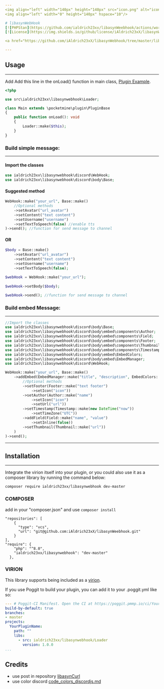 ```yaml
---
<img align="left" width="140px" height="140px" src="icon.png" alt="icon">
<img align="left" width="0" height="140px" hspace="10"/>

# libasynWebHook
[![PHPStan](https://github.com/ialdrich23xx/libasynWeebhook/actions/workflows/phpstan.yml/badge.svg)](https://github.com/ialdrich23xx/libasynWeebhook/actions/workflows/phpstan.yml)
[![License](https://img.shields.io/github/license/iAldrich23xX/libasynWeebhook)](https://github.com/iAldrich23xX/libasynWebhook/blob/master/LICENSE)

<a href="https://github.com/iAldrich23xX/libasynWebhook/tree/master/libasynDiscordWebhook-PM">PMMP4</a> | <a href="https://github.com/iAldrich23xX/libasynWebhook/tree/pmmp5/libasynDiscordWebhook-PM">PMMP5</a> | <a href="https://github.com/iAldrich23xX/libasynWebhook/tree/master/libasynDiscordWebHook-Nukkit">Nukkit</a> | <a href="https://github.com/iAldrich23xX/libasynWebhook/tree/master/libasynDiscordWebhook-WDPE">WaterdogPE</a>

---
```



## Usage

---

<p>Add Add this line in the onLoad() function in main class, <a href="example-plugin">Plugin Example</a>.</p>

```php
<?php

use src\ialdrich23xx\libasynwebhook\Loader;

class Main extends \pocketmine\plugin\PluginBase
{
    public function onLoad(): void
    {
        Loader::make($this);
    }
}
```

### Build simple message:

---

#### Import the classes

```php
use ialdrich23xx\libasynwebhook\discord\WebHook;
use ialdrich23xx\libasynwebhook\discord\body\Base;

```

#### Suggested method

```php
WebHook::make("your_url", Base::make()
    //Optional methods
    ->setAvatar("url_avatar")
    ->setContent("text content")
    ->setUsername("username")
    ->setTextToSpeech(false) //enable tts
)->send(); //function for send message to channel
```

#### OR

```php
$body = Base::make()
    ->setAvatar("url_avatar")
    ->setContent("text content")
    ->setUsername("username")
    ->setTextToSpeech(false);

$webHook = WebHook::make("your_url");
 
$webHook->setBody($body);
 
$webHook->send(); //function for send message to channel
```

### Build embed Message:

---

```php
//Import the classes
use ialdrich23xx\libasynwebhook\discord\body\Base;
use ialdrich23xx\libasynwebhook\discord\body\embed\components\Author;
use ialdrich23xx\libasynwebhook\discord\body\embed\components\Field;
use ialdrich23xx\libasynwebhook\discord\body\embed\components\Footer;
use ialdrich23xx\libasynwebhook\discord\body\embed\components\Thumbnail;
use ialdrich23xx\libasynwebhook\discord\body\embed\components\Timestamp;
use ialdrich23xx\libasynwebhook\discord\body\embed\EmbedColors;
use ialdrich23xx\libasynwebhook\discord\body\embed\EmbedManager;
use ialdrich23xx\libasynwebhook\discord\WebHook;

WebHook::make("your_url", Base::make()
    ->addEmbed(EmbedManager::make("title", "description", EmbedColors::Green)
        //Optional methods
        ->setFooter(Footer::make("text footer")
            ->setIcon("icon"))
        ->setAuthor(Author::make("name")
            ->setIcon("icon")
            ->setUrl("url"))
        ->setTimestamp(Timestamp::make(new DateTime("now"))
            ->setTimeZone("UTC"))
        ->addField(Field::make("name", "value")
            ->setInline(false))
        ->setThumbnail(Thumbnail::make("url"))
    )
)->send();
```

---
## Installation

---

<p>Integrate the virion itself into your plugin, or you could also use it as a composer library by running the command below:</p>

    composer require ialdrich23xx/libasynwebhook dev-master

### COMPOSER

add in your "composer.json" and use `composer install`

```
"repositories": [
    {
      "type": "vcs",
      "url": "git@github.com:iAldrich23xX/libasynWeebhook.git"
    }
],
"require": {
    "php": "^8.0",
    "ialdrich23xx/libasynwebhook": "dev-master"
  },
```

### VIRION

<p>This library supports being included as a <a href="https://github.com/poggit/support/blob/master/virion.md">virion</a>.</p>

<p>If you use Poggit to build your plugin, you can add it to your .poggit.yml like so:</p>

```yml
--- # Poggit-CI Manifest. Open the CI at https://poggit.pmmp.io/ci/YourGithubUserName/YourPluginName
build-by-default: true
branches:
- master
projects:
  YourPluginName:
    path: ""
    libs:
      - src: ialdrich23xx/libasynwebhook/Loader
        version: 1.0.0
...
```

## Credits

* use post in repository <a href="https://github.com/NetherGamesMC/libasynCurl">libasynCurl</a>
* use color discord <a href="https://gist.github.com/thomasbnt/b6f455e2c7d743b796917fa3c205f812">code_colors_discordjs.md</a>

